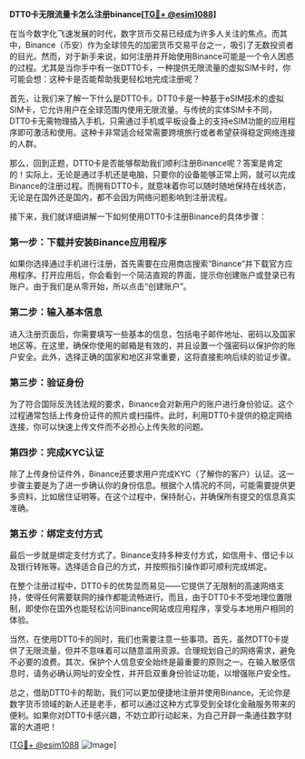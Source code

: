 **DTT0卡无限流量卡怎么注册binance[[TG💪+ @esim1088](https://t.me/s/esim1088)]**

在当今数字化飞速发展的时代，数字货币交易已经成为许多人关注的焦点。而其中，Binance（币安）作为全球领先的加密货币交易平台之一，吸引了无数投资者的目光。然而，对于新手来说，如何注册并开始使用Binance可能是一个令人困惑的过程。尤其是当你手中有一张DTT0卡，一种提供无限流量的虚拟SIM卡时，你可能会想：这种卡是否能帮助我更轻松地完成注册呢？

首先，让我们来了解一下什么是DTT0卡。DTT0卡是一种基于eSIM技术的虚拟SIM卡，它允许用户在全球范围内使用无限流量。与传统的实体SIM卡不同，DTT0卡无需物理插入手机，只需通过手机或平板设备上的支持eSIM功能的应用程序即可激活和使用。这种卡非常适合经常需要跨境旅行或者希望获得稳定网络连接的人群。

那么，回到正题，DTT0卡是否能够帮助我们顺利注册Binance呢？答案是肯定的！实际上，无论是通过手机还是电脑，只要你的设备能够正常上网，就可以完成Binance的注册过程。而拥有DTT0卡，就意味着你可以随时随地保持在线状态，无论是在国外还是国内，都不会因为网络问题影响到注册流程。

接下来，我们就详细讲解一下如何使用DTT0卡注册Binance的具体步骤：

### 第一步：下载并安装Binance应用程序

如果你选择通过手机进行注册，首先需要在应用商店搜索“Binance”并下载官方应用程序。打开应用后，你会看到一个简洁直观的界面，提示你创建账户或登录已有账户。由于我们是从零开始，所以点击“创建账户”。

### 第二步：输入基本信息

进入注册页面后，你需要填写一些基本的信息，包括电子邮件地址、密码以及国家地区等。在这里，确保你使用的邮箱是有效的，并且设置一个强密码以保护你的账户安全。此外，选择正确的国家和地区非常重要，这将直接影响后续的验证步骤。

### 第三步：验证身份

为了符合国际反洗钱法规的要求，Binance会对新用户的账户进行身份验证。这个过程通常包括上传身份证件的照片或扫描件。此时，利用DTT0卡提供的稳定网络连接，你可以快速上传文件而不必担心上传失败的问题。

### 第四步：完成KYC认证

除了上传身份证件外，Binance还要求用户完成KYC（了解你的客户）认证。这一步骤主要是为了进一步确认你的身份信息。根据个人情况的不同，可能需要提供更多资料，比如居住证明等。在这个过程中，保持耐心，并确保所有提交的信息真实准确。

### 第五步：绑定支付方式

最后一步就是绑定支付方式了。Binance支持多种支付方式，如信用卡、借记卡以及银行转账等。选择适合自己的方式，并按照指引操作即可顺利完成绑定。

在整个注册过程中，DTT0卡的优势显而易见——它提供了无限制的高速网络支持，使得任何需要联网的操作都能流畅进行。而且，由于DTT0卡不受地理位置限制，即使你在国外也能轻松访问Binance网站或应用程序，享受与本地用户相同的体验。

当然，在使用DTT0卡的同时，我们也需要注意一些事项。首先，虽然DTT0卡提供了无限流量，但并不意味着可以随意滥用资源。合理规划自己的网络需求，避免不必要的浪费。其次，保护个人信息安全始终是最重要的原则之一。在输入敏感信息时，请务必确认网址的安全性，并开启双重身份验证功能，以增强账户安全性。

总之，借助DTT0卡的帮助，我们可以更加便捷地注册并使用Binance。无论你是数字货币领域的新人还是老手，都可以通过这种方式享受到全球化金融服务带来的便利。如果你对DTT0卡感兴趣，不妨立即行动起来，为自己开辟一条通往数字财富的大道吧！

[[TG💪+ @esim1088](https://t.me/s/esim1088) ![Image](https://i.postimg.cc/4NQfJmqS/Snipaste-2025-05-13-00-14-12.png)]